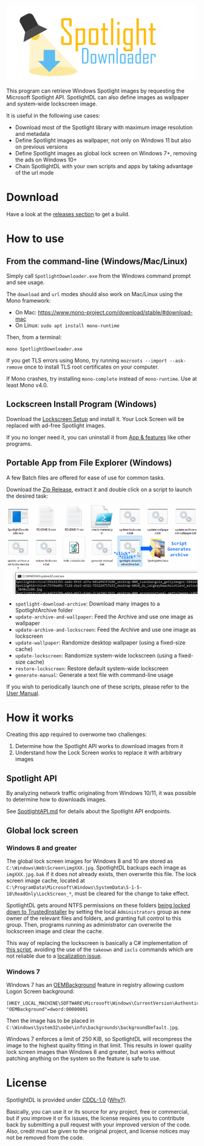 ﻿![SpotlightDL](Images/logo.png)

This program can retrieve Windows Spotlight images by requesting the Microsoft Spotlight API.
SpotlightDL can also define images as wallpaper and system-wide lockscreen image.

It is useful in the following use cases:
 - Download most of the Spotlight library with maximum image resolution and metadata
 - Define Spotlight images as wallpaper, not only on Windows 11 but also on previous versions
 - Define Spotlight images as global lock screen on Windows 7+, removing the ads on Windows 10+
 - Chain SpotlightDL with your own scripts and apps by taking advantage of the url mode

# Download

Have a look at the [releases section](https://github.com/ORelio/Spotlight-Downloader/releases) to get a build.

# How to use

## From the command-line (Windows/Mac/Linux)

Simply call `SpotlightDownloader.exe` from the Windows command prompt and see usage.

The `download` and `url` modes should also work on Mac/Linux using the Mono framework:

* On Mac: https://www.mono-project.com/download/stable/#download-mac
* On Linux: `sudo apt install mono-runtime`

Then, from a terminal:

```
mono SpotlightDownloader.exe
```

If you get TLS errors using Mono, try running `mozroots --import --ask-remove` once to install TLS root certificates on your computer.

If Mono crashes, try installing `mono-complete` instead of `mono-runtime`. Use at least Mono v4.0.

## Lockscreen Install Program (Windows)

Download the [Lockscreen Setup](https://github.com/ORelio/Spotlight-Downloader/releases) and install it. Your Lock Screen will be replaced with ad-free Spotlight images.

If you no longer need it, you can uninstall it from [App & features](https://support.microsoft.com/en-us/windows/uninstall-or-remove-apps-and-programs-in-windows-4b55f974-2cc6-2d2b-d092-5905080eaf98) like other programs.

## Portable App from File Explorer (Windows)

A few Batch files are offered for ease of use for common tasks.

Download the [Zip Release](https://github.com/ORelio/Spotlight-Downloader/releases), extract it and double click on a script to launch the desired task:

![Screenshot: Launching Spotlight Batch file from File Explorer](Images/batch-script-example.png)

 - `spotlight-download-archive`: Download many images to a SpotlightArchive folder
 - `update-archive-and-wallpaper`: Feed the Archive and use one image as wallpaper
 - `update-archive-and-lockscreen`: Feed the Archive and use one image as lockscreen
 - `update-wallpaper`: Randomize desktop wallpaper (using a fixed-size cache)
 - `update-lockscreen`: Randomize system-wide lockscreen (using a fixed-size cache)
 - `restore-lockscreen`: Restore default system-wide lockscreen
 - `generate-manual`: Generate a text file with command-line usage

If you wish to periodically launch one of these scripts, please refer to the [User Manual](README-En.txt).

# How it works

Creating this app required to overwome two challenges:

1. Determine how the Spotlight API works to download images from it
2. Understand how the Lock Screen works to replace it with arbitrary images

## Spotlight API

By analyzing network traffic originating from Windows 10/11, it was possible to determine how to downloads images.

See [SpotlightAPI.md](SpotlightAPI.md) for details about the Spotlight API endpoints.

## Global lock screen

### Windows 8 and greater

The global lock screen images for Windows 8 and 10 are stored as `C:\Windows\Web\Screen\imgXXX.jpg`.
SpotlightDL backups each image as `imgXXX.jpg.bak` if it does not already exists, then overwrite this file.
The lock screen image cache, located at `C:\ProgramData\Microsoft\Windows\SystemData\S-1-5-18\ReadOnly\LockScreen_*`, must be cleared for the change to take effect.

SpotlightDL gets around NTFS permissions on these folders [being locked down to TrustedInstaller](https://helpdeskgeek.com/windows-7/windows-7-how-to-delete-files-protected-by-trustedinstaller/)
by setting the local `Administrators` group as new owner of the relevant files and folders, and granting full control to this group.
Then, programs running as administrator can overwrite the lockscreen image and clear the cache.

This way of replacing the lockscreen is basically a C# implementation of [this script](https://www.reddit.com/r/PowerShell/comments/5fglby/powershell_to_set_windows_10_lockscreen/daoepvj/),
avoiding the use of the `takeown` and `iacls` commands which are not reliable due to a [localization issue](http://community.idera.com/powershell/ask_the_experts/f/powershell_for_windows-12/10227/trying-to-make-a-takeown-exe-cmdlet-but-locales-is-causing-a-problem).

### Windows 7

Windows 7 has an [OEMBackground](https://www.askvg.com/windows-7-supports-login-screen-customization-without-3rd-party-software-how-to-instructions-inside/) feature in registry allowing custom Logon Screen background:

````
[HKEY_LOCAL_MACHINE\SOFTWARE\Microsoft\Windows\CurrentVersion\Authentication\LogonUI\Background]
"OEMBackground"=dword:00000001
````

Then the image has to be placed in `C:\Windows\System32\oobe\info\backgrounds\backgroundDefault.jpg`.

Windows 7 enforces a limit of 250 KiB, so SpotlightDL will recompress the image to the highest quality fitting in that limit. This results in lower quality lock screen images than Windows 8 and greater, but works without patching anything on the system so the feature is safe to use.

# License

SpotlightDL is provided under [CDDL-1.0](http://opensource.org/licenses/CDDL-1.0) ([Why?](http://qstuff.blogspot.fr/2007/04/why-cddl.html)).

Basically, you can use it or its source for any project, free or commercial, but if you improve it or fix issues,
the license requires you to contribute back by submitting a pull request with your improved version of the code.
Also, credit must be given to the original project, and license notices may not be removed from the code.
